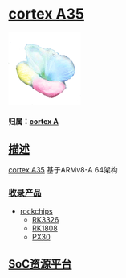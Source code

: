 ﻿# [cortex A35](https://github.com/sochub/CA35) 
[![sites](SoC/qitas.png)](http://www.qitas.cn) 
#### 归属：[cortex A](https://github.com/sochub/CA)


## [描述](https://github.com/sochub/CA35/wiki) 

[cortex A35](https://www.arm.com/products/silicon-ip-cpu/cortex-a/cortex-A35) 基于ARMv8-A 64架构

### [收录产品](https://github.com/sochub)

* [rockchips](https://github.com/sochub/rockchips)
    * [RK3326](https://github.com/sochub/RK3326)
    * [RK1808](https://github.com/sochub/RK1808)
    * [PX30](https://github.com/sochub/PX30)

##  [SoC资源平台](http://www.qitas.cn)
